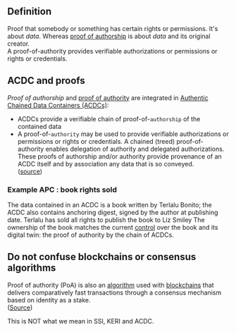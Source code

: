 ## Definition

Proof that somebody or something has certain rights or permissions. It's about _data_. Whereas [proof of authorship](proof-of-authorship.md) is about _data_ and its original creator.\
A proof-of-authority provides verifiable authorizations or permissions or rights or credentials.

## ACDC and proofs

_Proof of authorship_ and [proof of authority](proof-of-authority.md) are integrated in [Authentic Chained Data Containers (ACDCs)](<authentic-chained-data-container-(ACDC.md)>):

- ACDCs provide a verifiable chain of proof-of-`authorship` of the contained data
- A proof-of-`authority` may be used to provide verifiable authorizations or permissions or rights or credentials. A chained (treed) proof-of-authority enables delegation of authority and delegated authorizations.
  These proofs of authorship and/or authority provide provenance of an ACDC itself and by association any data that is so conveyed.\
  ([source](https://github.com/trustoverip/tswg-acdc-specification/blob/main/draft-ssmith-acdc.md#introduction))

### Example APC : book rights sold

The data contained in an ACDC is a book written by Terlalu Bonito; the ACDC also contains anchoring digest, signed by the author at publishing date. Terlalu has sold all rights to publish the book to Liz Smiley The ownership of the book matches the current [control](controller.md) over the book and its digital twin: the proof of authority by the chain of ACDCs.

## Do not confuse blockchains or consensus algorithms

Proof of authority (PoA) is also an [algorithm](https://en.wikipedia.org/wiki/Algorithm) used with [blockchains](https://en.wikipedia.org/wiki/Blockchain) that delivers comparatively fast transactions through a consensus mechanism based on identity as a stake.\
([Source](https://en.wikipedia.org/wiki/Proof_of_authority))

This is NOT what we mean in SSI, KERI and ACDC.
